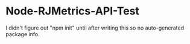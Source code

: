 # Node-RJMetrics-API-Test

I didn't figure out "npm init" until after writing this so no auto-generated package info.
